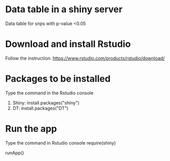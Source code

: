 # Data table in a shiny server
Data table for snps with p-value <0.05

# Download and install Rstudio

Follow the instruction:
https://www.rstudio.com/products/rstudio/download/ 

# Packages to be installed
Type the command in the Rstudio console
  1. Shiny: 
  install.packages("shiny")
  2. DT: 
  install.packages("DT")

# Run the app
Type the command in Rstudio console
require(shiny)

runApp()
